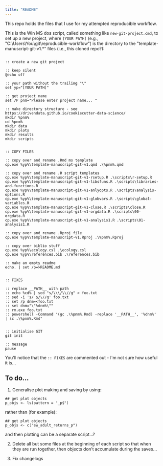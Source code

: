 ```yaml
---
title: "README"
---
```


This repo holds the files that I use for my attempted reproducible workflow.

This is the Win MS dos script, called something like `new-git-project.cmd`, to set up a new project, where `[YOUR PATH]` (e.g., "C:\Users\You\git\reproducible-workflow") is the directory to the "template-manuscript-git-v1.*" files (i.e., this cloned repo?):

```

:: create a new git project

:: keep silent
@echo off

:: your path without the trailing "\"
set yp="[YOUR PATH]"

:: get project name
set /P pnm="Please enter project name... "

:: make directory structure - see https://drivendata.github.io/cookiecutter-data-science/
mkdir %pnm%
cd %pnm%
mkdir data
mkdir plots
mkdir results
mkdir scripts


:: COPY FILES

:: copy over and rename .Rmd ms template
cp.exe %yp%\template-manuscript-git-v1.qmd .\%pnm%.qmd

:: copy over and rename .R script templates
cp.exe %yp%\template-manuscript-git-v1-rsetup.R .\scripts\r-setup.R
cp.exe %yp%\template-manuscript-git-v1-libsfuns.R .\scripts\libraries-and-functions.R
cp.exe %yp%\template-manuscript-git-v1-anlyopts.R .\scripts\analysis-options.R
cp.exe %yp%\template-manuscript-git-v1-globvars.R .\scripts\global-variables.R
cp.exe %yp%\template-manuscript-git-v1-close.R .\scripts\close.R
cp.exe %yp%\template-manuscript-git-v1-orgdata.R .\scripts\00-orgdata.R
cp.exe %yp%\template-manuscript-git-v1-analysis1.R .\scripts\01-analysis1.R

:: copy over and rename .Rproj file
cp.exe %yp%\template-manuscript-v1.Rproj .\%pnm%.Rproj

:: copy over biblio stuff
cp.exe %yp%\ecology.csl .\ecology.csl
cp.exe %yp%\references.bib .\references.bib

:: make an empty readme
echo. | set /p=>README.md


:: FIXES

:: replace __PATH__ with path
:: echo %cd% | sed "s/\\\/\\//g" > foo.txt
:: sed -i 's/ $/\//g' foo.txt
:: set /p dnm=<foo.txt
:: set dnm="\"%dnm%\""
:: rm.exe foo.txt
:: powershell -Command "(gc .\%pnm%.Rmd) -replace '__PATH__', '%dnm%' | sc .\%pnm%.Rmd"


:: initialise GIT
git init

:: message
pause

```

You'll notice that the `:: FIXES` are commented out - I'm not sure how useful it is...


## To do...

1.   Generalise plot making and saving by using:

```
## get plot objects
p_objs <- ls(pattern = "_p$")
```

rather than (for example):

```
## get plot objects
p_objs <- c("ew_adult_returns_p")
```

and then plotting can be a separate script...?


2.   Delete all but some files at the beginning of each script so that when they are run together, then objects don't accumulate during the saves...


3.   Fix changelogs
